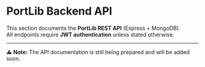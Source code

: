 # PortLib Backend API

This section documents the **PortLib REST API** (Express + MongoDB).  
All endpoints require **JWT authentication** unless stated otherwise.

---

⚠️ **Note:** The API documentation is still being prepared and will be added soon.
